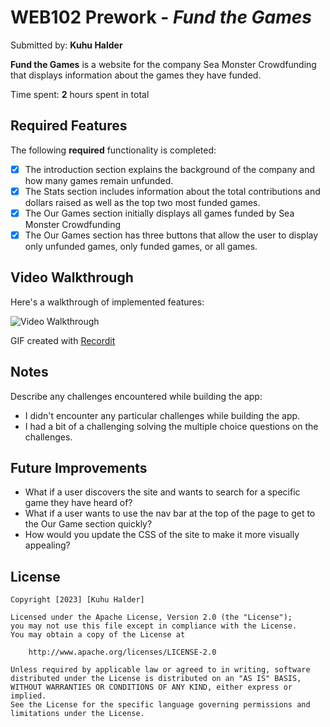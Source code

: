 # WEB102 Prework - *Fund the Games*

Submitted by: **Kuhu Halder**

**Fund the Games** is a website for the company Sea Monster Crowdfunding that displays information about the games they have funded.

Time spent: **2** hours spent in total

## Required Features

The following **required** functionality is completed:

* [X] The introduction section explains the background of the company and how many games remain unfunded.
* [X] The Stats section includes information about the total contributions and dollars raised as well as the top two most funded games.
* [X] The Our Games section initially displays all games funded by Sea Monster Crowdfunding
* [X] The Our Games section has three buttons that allow the user to display only unfunded games, only funded games, or all games.

## Video Walkthrough

Here's a walkthrough of implemented features:

<img src='http://g.recordit.co/k4YTMOVsBF.gif' title='Video Walkthrough' width='' alt='Video Walkthrough' />

<!-- Replace this with whatever GIF tool you used! -->
GIF created with [Recordit](https://recordit.co/)
<!-- Recommended tools:
[Kap](https://getkap.co/) for macOS
[ScreenToGif](https://www.screentogif.com/) for Windows
[peek](https://github.com/phw/peek) for Linux. -->

## Notes

Describe any challenges encountered while building the app:
- I didn't encounter any particular challenges while building the app.
- I had a bit of a challenging solving the multiple choice questions on the challenges.

## Future Improvements

- What if a user discovers the site and wants to search for a specific game they have heard of?
- What if a user wants to use the nav bar at the top of the page to get to the Our Game section quickly?
- How would you update the CSS of the site to make it more visually appealing?

## License

    Copyright [2023] [Kuhu Halder]

    Licensed under the Apache License, Version 2.0 (the "License");
    you may not use this file except in compliance with the License.
    You may obtain a copy of the License at

        http://www.apache.org/licenses/LICENSE-2.0

    Unless required by applicable law or agreed to in writing, software
    distributed under the License is distributed on an "AS IS" BASIS,
    WITHOUT WARRANTIES OR CONDITIONS OF ANY KIND, either express or implied.
    See the License for the specific language governing permissions and
    limitations under the License.

